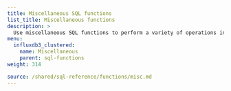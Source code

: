 ```yaml
---
title: Miscellaneous SQL functions
list_title: Miscellaneous functions
description: >
  Use miscellaneous SQL functions to perform a variety of operations in SQL queries.
menu:
  influxdb3_clustered:
    name: Miscellaneous
    parent: sql-functions
weight: 314

source: /shared/sql-reference/functions/misc.md
---
```


<!-- 
// SOURCE content/shared/sql-reference/functions/misc.md
-->
